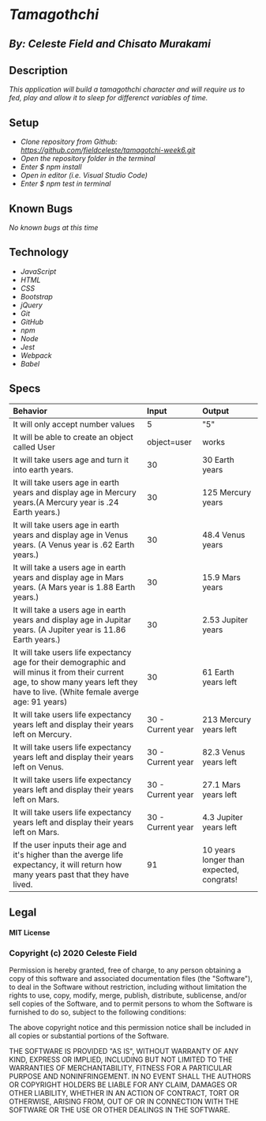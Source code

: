 # _Tamagothchi_
## _By: Celeste Field and Chisato Murakami_
## Description

_This application will build a tamagothchi character and will require us to fed, play and allow it to sleep for differenct variables of time._

## Setup


* _Clone repository from Github: https://github.com/fieldceleste/tamagotchi-week6.git_
* _Open the repository folder in the terminal_
* _Enter $ npm install_
* _Open in editor (i.e. Visual Studio Code)_
* _Enter $ npm test in terminal_

## Known Bugs
_No known bugs at this time_

## Technology

* _JavaScript_
* _HTML_
* _CSS_
* _Bootstrap_
* _jQuery_
* _Git_
* _GitHub_
* _npm_
* _Node_
* _Jest_
* _Webpack_
* _Babel_


## Specs

|Behavior|Input|Output|
| :-----|:-----|:-----|
| It will only accept number values| 5 | "5" |√|
| It will be able to create an object called User| object=user| works |√| 
| It will take users age and turn it into earth years.  | 30 | 30 Earth years |√| 
| It will take users age in earth years and display age in Mercury years.(A Mercury year is .24 Earth years.) | 30 | 125 Mercury years |√|
| It will take users age in earth years and display age in Venus years. (A Venus year is .62 Earth years.) | 30 | 48.4 Venus years |√|
| It will take a users age in earth years  and display age in Mars years. (A Mars year is 1.88 Earth years.) | 30 | 15.9 Mars years |√|
| It will take a users age in earth years and display age in Jupitar years. (A Jupiter year is 11.86 Earth years.) | 30 | 2.53 Jupiter years |√|
| It will take users life expectancy age for their demographic and will minus it from their current age, to show many years left they have to live. (White female averge age: 91 years) | 30 | 61 Earth years left |√|
| It will take users life expectancy years left and display their years left on Mercury. | 30 - Current year | 213 Mercury years left |√|
| It will take users life expectancy years left and display their years left on Venus. | 30 - Current year | 82.3 Venus years left |√|
| It will take users life expectancy years left and display their years left on Mars. | 30 - Current year | 27.1 Mars years left |√|
| It will take users life expectancy years left and display their years left on Mars. | 30 - Current year  | 4.3 Jupiter years left |√|
| If the user inputs their age and it's higher than the averge life expectancy, it will return how many years past that they have lived. | 91 | 10 years longer than expected, congrats!|

## Legal

#### MIT License

### Copyright (c) 2020 Celeste Field

Permission is hereby granted, free of charge, to any person obtaining a copy
of this software and associated documentation files (the "Software"), to deal
in the Software without restriction, including without limitation the rights
to use, copy, modify, merge, publish, distribute, sublicense, and/or sell
copies of the Software, and to permit persons to whom the Software is
furnished to do so, subject to the following conditions:

The above copyright notice and this permission notice shall be included in all
copies or substantial portions of the Software.

THE SOFTWARE IS PROVIDED "AS IS", WITHOUT WARRANTY OF ANY KIND, EXPRESS OR
IMPLIED, INCLUDING BUT NOT LIMITED TO THE WARRANTIES OF MERCHANTABILITY,
FITNESS FOR A PARTICULAR PURPOSE AND NONINFRINGEMENT. IN NO EVENT SHALL THE
AUTHORS OR COPYRIGHT HOLDERS BE LIABLE FOR ANY CLAIM, DAMAGES OR OTHER
LIABILITY, WHETHER IN AN ACTION OF CONTRACT, TORT OR OTHERWISE, ARISING FROM,
OUT OF OR IN CONNECTION WITH THE SOFTWARE OR THE USE OR OTHER DEALINGS IN THE
SOFTWARE.